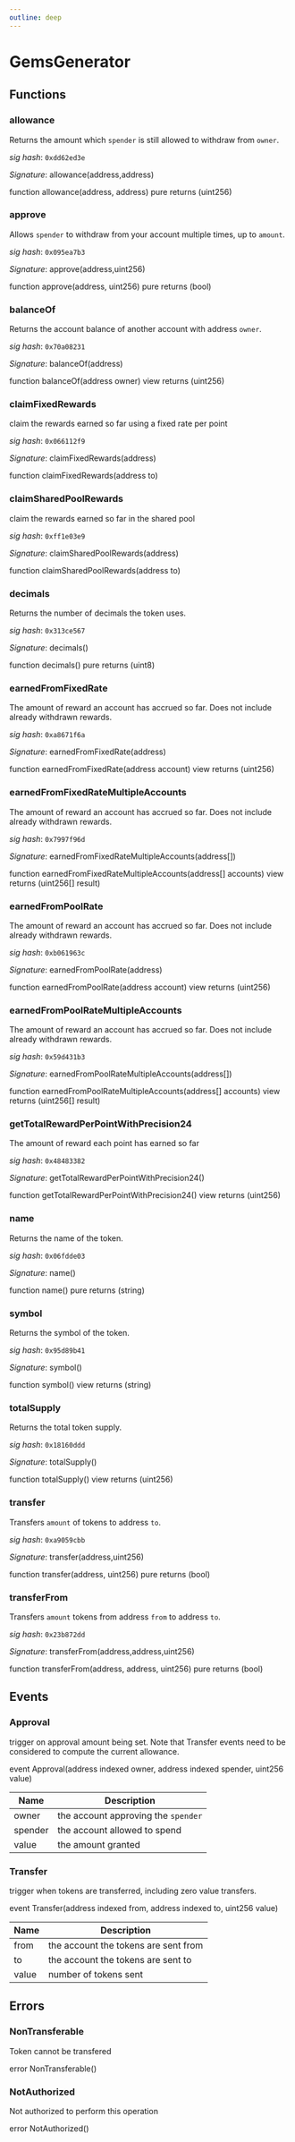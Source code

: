 ```yaml
---
outline: deep
---
```

# GemsGenerator



## Functions

### **allowance**

Returns the amount which `spender` is still allowed to withdraw from `owner`.

*sig hash*: `0xdd62ed3e`

*Signature*: allowance(address,address)

function allowance(address, address) pure returns (uint256)

### **approve**

Allows `spender` to withdraw from your account multiple times, up to `amount`.

*sig hash*: `0x095ea7b3`

*Signature*: approve(address,uint256)

function approve(address, uint256) pure returns (bool)

### **balanceOf**

Returns the account balance of another account with address `owner`.

*sig hash*: `0x70a08231`

*Signature*: balanceOf(address)

function balanceOf(address owner) view returns (uint256)

### **claimFixedRewards**

claim the rewards earned so far using a fixed rate per point

*sig hash*: `0x066112f9`

*Signature*: claimFixedRewards(address)

function claimFixedRewards(address to)

### **claimSharedPoolRewards**

claim the rewards earned so far in the shared pool

*sig hash*: `0xff1e03e9`

*Signature*: claimSharedPoolRewards(address)

function claimSharedPoolRewards(address to)

### **decimals**

Returns the number of decimals the token uses.

*sig hash*: `0x313ce567`

*Signature*: decimals()

function decimals() pure returns (uint8)

### **earnedFromFixedRate**

The amount of reward an account has accrued so far. Does not include already withdrawn rewards.

*sig hash*: `0xa8671f6a`

*Signature*: earnedFromFixedRate(address)

function earnedFromFixedRate(address account) view returns (uint256)

### **earnedFromFixedRateMultipleAccounts**

The amount of reward an account has accrued so far. Does not include already withdrawn rewards.

*sig hash*: `0x7997f96d`

*Signature*: earnedFromFixedRateMultipleAccounts(address[])

function earnedFromFixedRateMultipleAccounts(address[] accounts) view returns (uint256[] result)

### **earnedFromPoolRate**

The amount of reward an account has accrued so far. Does not include already withdrawn rewards.

*sig hash*: `0xb061963c`

*Signature*: earnedFromPoolRate(address)

function earnedFromPoolRate(address account) view returns (uint256)

### **earnedFromPoolRateMultipleAccounts**

The amount of reward an account has accrued so far. Does not include already withdrawn rewards.

*sig hash*: `0x59d431b3`

*Signature*: earnedFromPoolRateMultipleAccounts(address[])

function earnedFromPoolRateMultipleAccounts(address[] accounts) view returns (uint256[] result)

### **getTotalRewardPerPointWithPrecision24**

The amount of reward each point has earned so far

*sig hash*: `0x48483382`

*Signature*: getTotalRewardPerPointWithPrecision24()

function getTotalRewardPerPointWithPrecision24() view returns (uint256)

### **name**

Returns the name of the token.

*sig hash*: `0x06fdde03`

*Signature*: name()

function name() pure returns (string)

### **symbol**

Returns the symbol of the token.

*sig hash*: `0x95d89b41`

*Signature*: symbol()

function symbol() view returns (string)

### **totalSupply**

Returns the total token supply.

*sig hash*: `0x18160ddd`

*Signature*: totalSupply()

function totalSupply() view returns (uint256)

### **transfer**

Transfers `amount` of tokens to address `to`.

*sig hash*: `0xa9059cbb`

*Signature*: transfer(address,uint256)

function transfer(address, uint256) pure returns (bool)

### **transferFrom**

Transfers `amount` tokens from address `from` to address `to`.

*sig hash*: `0x23b872dd`

*Signature*: transferFrom(address,address,uint256)

function transferFrom(address, address, uint256) pure returns (bool)


## Events

### **Approval**

trigger on approval amount being set.   Note that Transfer events need to be considered to compute the current allowance.

event Approval(address indexed owner, address indexed spender, uint256 value)

| Name | Description 
| ---- | ----------- 
| owner | the account approving the `spender`
| spender | the account allowed to spend
| value | the amount granted

### **Transfer**

trigger when tokens are transferred, including zero value transfers.

event Transfer(address indexed from, address indexed to, uint256 value)

| Name | Description 
| ---- | ----------- 
| from | the account the tokens are sent from
| to | the account the tokens are sent to
| value | number of tokens sent


## Errors

### **NonTransferable**

Token cannot be transfered


error NonTransferable()

### **NotAuthorized**

Not authorized to perform this operation


error NotAuthorized()

